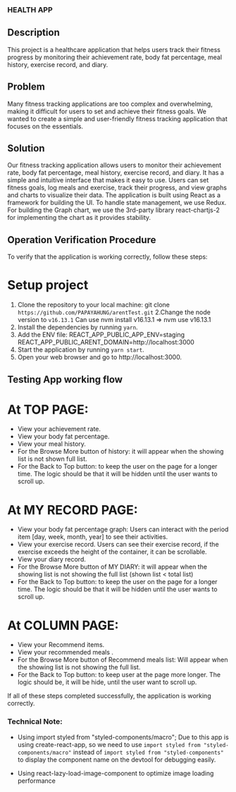 
### HEALTH APP

## Description
This project is a healthcare application that helps users track their fitness progress by monitoring their achievement rate, body fat percentage, meal history, exercise record, and diary.

## Problem
Many fitness tracking applications are too complex and overwhelming, making it difficult for users to set and achieve their fitness goals. We wanted to create a simple and user-friendly fitness tracking application that focuses on the essentials.

## Solution
Our fitness tracking application allows users to monitor their achievement rate, body fat percentage, meal history, exercise record, and diary. It has a simple and intuitive interface that makes it easy to use. Users can set fitness goals, log meals and exercise, track their progress, and view graphs and charts to visualize their data.
The application is built using React as a framework for building the UI. To handle state management, we use Redux.
For building the Graph chart, we use the 3rd-party library react-chartjs-2 for implementing the chart as it provides stability.

## Operation Verification Procedure
To verify that the application is working correctly, follow these steps:

# Setup project
1. Clone the repository to your local machine:
    git clone `https://github.com/PAPAYAHUNG/arentTest.git`
2.Change the node version to `v16.13.1`
    Can use nvm install v16.13.1 => nvm use v16.13.1
3. Install the dependencies by running `yarn`.
4. Add the ENV file:
    REACT_APP_PUBLIC_APP_ENV=staging
    REACT_APP_PUBLIC_ARENT_DOMAIN=http://localhost:3000
5. Start the application by running `yarn start`.
6. Open your web browser and go to http://localhost:3000.

## Testing App working flow
# At TOP PAGE:
- View your achievement rate.
- View your body fat percentage.
- View your meal history.
- For the Browse More button of history: it will appear when the showing list is not shown full list.
- For the Back to Top button: to keep the user on the page for a longer time. The logic should be that it will be hidden until the user wants to scroll up.

# At MY RECORD PAGE:
- View your body fat percentage graph:
Users can interact with the period item [day, week, month, year] to see their activities.
- View your exercise record.
Users can see their exercise record, if the exercise exceeds the height of the container, it can be scrollable.
- View your diary record.
- For the Browse More button of MY DIARY: it will appear when the showing list is not showing the full list (shown list < total list)
- For the Back to Top button: to keep the user on the page for a longer time. The logic should be that it will be hidden until the user wants to scroll up.

# At COLUMN PAGE:
- View your Recommend items.
- View your recommended meals .
- For the Browse More button of Recommend meals list: Will appear when the showing list is not showing the full list. 
- For the Back to Top button: to keep user at the page more longer. The logic should be, it will be hide, until the user want to scroll up.

If all of these steps completed successfully, the application is working correctly.


### Technical Note:
- Using import styled from "styled-components/macro";
Due to this app is using create-react-app, so we need to use `import styled from "styled-components/macro"` instead of `import styled from "styled-components"` to display the component name on the devtool for debugging easily.

- Using react-lazy-load-image-component to optimize image loading performance

